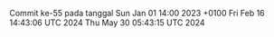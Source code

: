 Commit ke-55 pada tanggal Sun Jan 01 14:00 2023 +0100
Fri Feb 16 14:43:06 UTC 2024
Thu May 30 05:43:15 UTC 2024
